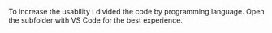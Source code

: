 To increase the usability I divided the code by programming language. Open the subfolder with VS Code for the best experience.
